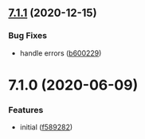 ## [7.1.1](https://github.com/softwaregroup-bg/ut-port-voicecom/compare/v7.1.0...v7.1.1) (2020-12-15)


### Bug Fixes

* handle errors ([b600229](https://github.com/softwaregroup-bg/ut-port-voicecom/commit/b600229054eda1545579809037fc41b71f34a163))



# 7.1.0 (2020-06-09)


### Features

* initial ([f589282](https://github.com/softwaregroup-bg/ut-port-voicecom/commit/f5892829d4481f8fe6302b8fec931d60401575ac))



